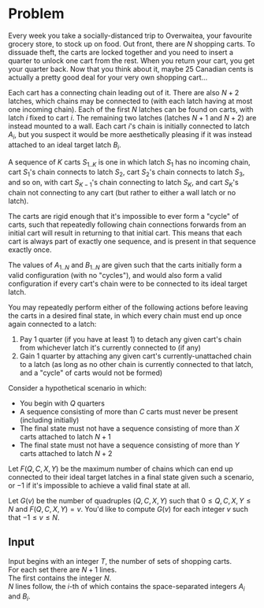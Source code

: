 # Problem

Every week you take a socially-distanced trip to Overwaitea, your favourite grocery store, to stock up on food. Out front, there are $N$ shopping carts. To dissuade theft, the carts are locked together and you need to insert a quarter to unlock one cart from the rest. When you return your cart, you get your quarter back. Now that you think about it, maybe 25 Canadian cents is actually a pretty good deal for your very own shopping cart...

Each cart has a connecting chain leading out of it. There are also $N+2$ latches, which chains may be connected to (with each latch having at most one incoming chain). Each of the first $N$ latches can be found on carts, with latch $i$ fixed to cart $i$. The remaining two latches (latches $N+1$ and $N+2$) are instead mounted to a wall. Each cart $i$'s chain is initially connected to latch $A_i$​, but you suspect it would be more aesthetically pleasing if it was instead attached to an ideal target latch $B_i$​.

A sequence of $K$ carts $S_{1..K}$​ is one in which latch $S_1$​ has no incoming chain, cart $S_1$​'s chain connects to latch $S_2$​, cart $S_2$​'s chain connects to latch $S_3$​, and so on, with cart $S_{K−1}$​'s chain connecting to latch $S_K$​, and cart $S_K$​'s chain not connecting to any cart (but rather to either a wall latch or no latch).

The carts are rigid enough that it's impossible to ever form a "cycle" of carts, such that repeatedly following chain connections forwards from an initial cart will result in returning to that initial cart. This means that each cart is always part of exactly one sequence, and is present in that sequence exactly once.

The values of $A_{1..N}$​ and $B_{1..N}$​ are given such that the carts initially form a valid configuration (with no "cycles"), and would also form a valid configuration if every cart's chain were to be connected to its ideal target latch.

You may repeatedly perform either of the following actions before leaving the carts in a desired final state, in which every chain must end up once again connected to a latch:

1. Pay 1 quarter (if you have at least 1) to detach any given cart's chain from whichever latch it's currently connected to (if any)
1. Gain 1 quarter by attaching any given cart's currently-unattached chain to a latch (as long as no other chain is currently connected to that latch, and a "cycle" of carts would not be formed)

Consider a hypothetical scenario in which:

- You begin with $Q$ quarters
- A sequence consisting of more than $C$ carts must never be present (including initially)
- The final state must not have a sequence consisting of more than $X$ carts attached to latch $N+1$
- The final state must not have a sequence consisting of more than $Y$ carts attached to latch $N+2$

Let $F(Q,C,X,Y)$ be the maximum number of chains which can end up connected to their ideal target latches in a final state given such a scenario, or $−1$ if it's impossible to achieve a valid final state at all.

Let $G(v)$ be the number of quadruples $(Q,C,X,Y)$ such that $0≤Q,C,X,Y≤N$ and $F(Q,C,X,Y)=v$. You'd like to compute $G(v)$ for each integer $v$ such that $−1≤v≤N$.

## Input

Input begins with an integer $T$, the number of sets of shopping carts.  
For each set there are $N+1$ lines.  
The first contains the integer $N$.  
$N$ lines follow, the $i$-th of which contains the space-separated integers $A_i$​ and $B_i$​.
